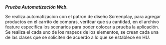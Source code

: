 **_Prueba Automatización Web._**

Se realiza automatizacion con el patron de diseño Screenplay, para agregar productos en el carrito de compras, verifcar que su cantidad, en el archivo feature especifica los scenarios para poder colocar a prueba la aplicación.
Se realiza el cada uno de los mapeos de los elementos, se crean cada una de las clases que se soliciten de acuerdo a lo que se establece en HU.
